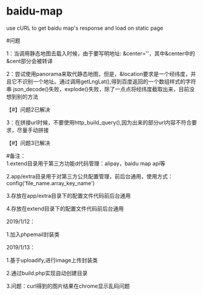 # baidu-map
use cURL to get baidu map's response and load on static page      

#问题

1：当调用静态地图去载入时候，由于要写明地址: &center=''，其中&center中的&cent部分会被转译

2：尝试使用panorama来取代静态地图，但是，&location要求是一个经纬度，并且它不识别一个地址。通过调用getLngLat(),得到百度返回的一个数组样式的字符串
json_decode()失败，explode()失败，除了一点点将经纬度截取出来，目前没想到别的方法

【#】问题2已解决

3：在拼接url时候，不要使用http_build_query(),因为出来的部分url内容不符合要求，尽量手动拼接

【#】问题3已解决

#备注：                                                                                                                                                        
1.extend目录用于第三方功能d代码管理：alipay，baidu map api等

2.app/extra目录用于对第三方公共配置管理，前后台通用，使用方式：config('file_name.array_key_name')

3.存放在app/extra目录下的配置文件代码前后台通用

4.存放在extend目录下的配置文件代码前后台通用


2019/1/12：

1.加入phpemail封装类

2019/1/13：

1.基于uploadify,进行image上传封装类

2.通过build.php实现自动创建目录

3.问题：curl得到的图片结果在chrome显示乱码问题
